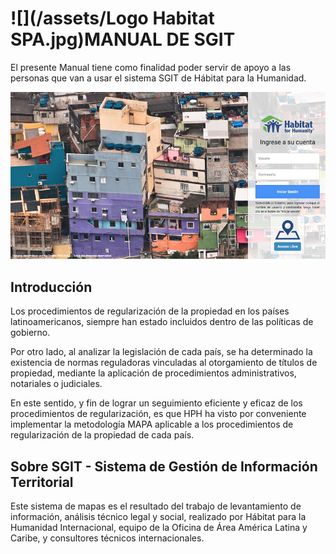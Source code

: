 # ![](/assets/Logo Habitat SPA.jpg)MANUAL DE SGIT

El presente Manual tiene como finalidad poder servir de apoyo a las personas que van a usar el sistema SGIT de Hábitat para la Humanidad.

![](/assets/home-ngcatastro.jpg)

## Introducción

Los procedimientos de regularización de la propiedad en los países latinoamericanos, siempre han estado incluidos dentro de las políticas de gobierno.

Por otro lado, al analizar la legislación de cada país, se ha determinado la existencia de normas reguladoras vinculadas al otorgamiento de títulos de propiedad, mediante la aplicación de procedimientos administrativos, notariales o judiciales.

En este sentido, y fin de lograr un seguimiento eficiente y eficaz de los procedimientos de regularización, es que HPH ha visto por conveniente implementar la metodología MAPA aplicable a los procedimientos de regularización de la propiedad de cada país.

## Sobre SGIT - Sistema de Gestión de Información Territorial

Este sistema de mapas es el resultado del trabajo de levantamiento de información, análisis técnico legal y social, realizado por Hábitat para la Humanidad Internacional, equipo de la Oficina de Área América Latina y Caribe, y consultores técnicos internacionales.






